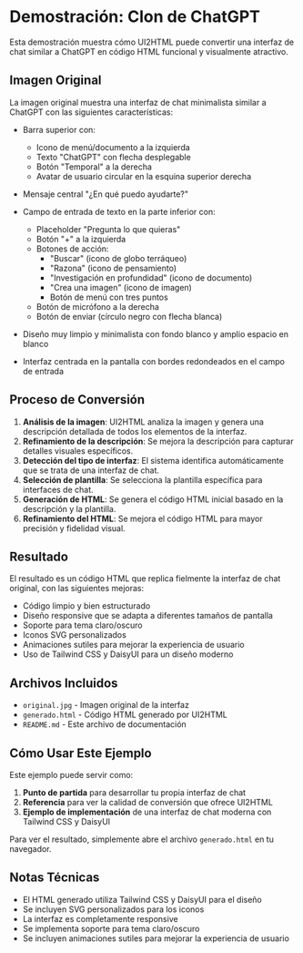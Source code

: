 # Demostración: Clon de ChatGPT

Esta demostración muestra cómo UI2HTML puede convertir una interfaz de chat similar a ChatGPT en código HTML funcional y visualmente atractivo.

## Imagen Original

La imagen original muestra una interfaz de chat minimalista similar a ChatGPT con las siguientes características:

- Barra superior con:
  * Icono de menú/documento a la izquierda
  * Texto "ChatGPT" con flecha desplegable
  * Botón "Temporal" a la derecha
  * Avatar de usuario circular en la esquina superior derecha

- Mensaje central "¿En qué puedo ayudarte?"

- Campo de entrada de texto en la parte inferior con:
  * Placeholder "Pregunta lo que quieras"
  * Botón "+" a la izquierda
  * Botones de acción:
    - "Buscar" (icono de globo terráqueo)
    - "Razona" (icono de pensamiento)
    - "Investigación en profundidad" (icono de documento)
    - "Crea una imagen" (icono de imagen)
    - Botón de menú con tres puntos
  * Botón de micrófono a la derecha
  * Botón de enviar (círculo negro con flecha blanca)

- Diseño muy limpio y minimalista con fondo blanco y amplio espacio en blanco
- Interfaz centrada en la pantalla con bordes redondeados en el campo de entrada

## Proceso de Conversión

1. **Análisis de la imagen**: UI2HTML analiza la imagen y genera una descripción detallada de todos los elementos de la interfaz.
2. **Refinamiento de la descripción**: Se mejora la descripción para capturar detalles visuales específicos.
3. **Detección del tipo de interfaz**: El sistema identifica automáticamente que se trata de una interfaz de chat.
4. **Selección de plantilla**: Se selecciona la plantilla específica para interfaces de chat.
5. **Generación de HTML**: Se genera el código HTML inicial basado en la descripción y la plantilla.
6. **Refinamiento del HTML**: Se mejora el código HTML para mayor precisión y fidelidad visual.

## Resultado

El resultado es un código HTML que replica fielmente la interfaz de chat original, con las siguientes mejoras:

- Código limpio y bien estructurado
- Diseño responsive que se adapta a diferentes tamaños de pantalla
- Soporte para tema claro/oscuro
- Iconos SVG personalizados
- Animaciones sutiles para mejorar la experiencia de usuario
- Uso de Tailwind CSS y DaisyUI para un diseño moderno

## Archivos Incluidos

- `original.jpg` - Imagen original de la interfaz
- `generado.html` - Código HTML generado por UI2HTML
- `README.md` - Este archivo de documentación

## Cómo Usar Este Ejemplo

Este ejemplo puede servir como:

1. **Punto de partida** para desarrollar tu propia interfaz de chat
2. **Referencia** para ver la calidad de conversión que ofrece UI2HTML
3. **Ejemplo de implementación** de una interfaz de chat moderna con Tailwind CSS y DaisyUI

Para ver el resultado, simplemente abre el archivo `generado.html` en tu navegador.

## Notas Técnicas

- El HTML generado utiliza Tailwind CSS y DaisyUI para el diseño
- Se incluyen SVG personalizados para los iconos
- La interfaz es completamente responsive
- Se implementa soporte para tema claro/oscuro
- Se incluyen animaciones sutiles para mejorar la experiencia de usuario
